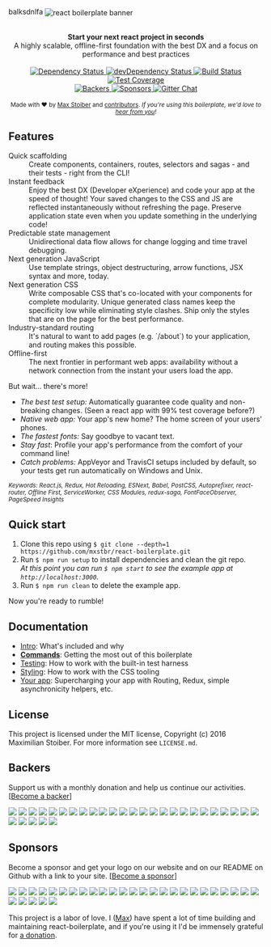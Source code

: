 balksdnlfa
<img src="https://raw.githubusercontent.com/mxstbr/react-boilerplate-brand/master/assets/banner-metal.jpg" alt="react boilerplate banner" align="center" />

<br />

<div align="center"><strong>Start your next react project in seconds</strong></div>
<div align="center">A highly scalable, offline-first foundation with the best DX and a focus on performance and best practices</div>

<br />

<div align="center">
  <!-- Dependency Status -->
  <a href="https://david-dm.org/mxstbr/react-boilerplate">
    <img src="https://david-dm.org/mxstbr/react-boilerplate.svg" alt="Dependency Status" />
  </a>
  <!-- devDependency Status -->
  <a href="https://david-dm.org/mxstbr/react-boilerplate#info=devDependencies">
    <img src="https://david-dm.org/mxstbr/react-boilerplate/dev-status.svg" alt="devDependency Status" />
  </a>
  <!-- Build Status -->
  <a href="https://travis-ci.org/mxstbr/react-boilerplate">
    <img src="https://travis-ci.org/mxstbr/react-boilerplate.svg" alt="Build Status" />
  </a>
  <!-- Test Coverage -->
  <a href="https://coveralls.io/r/mxstbr/react-boilerplate">
    <img src="https://coveralls.io/repos/github/mxstbr/react-boilerplate/badge.svg" alt="Test Coverage" />
  </a>
</div>
<div align="center">
    <!-- Backers -->
  <a href="#backers">
    <img src="https://opencollective.com/react-boilerplate/backers/badge.svg" alt="Backers" />
  </a>
      <!-- Sponsors -->
  <a href="#sponsors">
    <img src="https://opencollective.com/react-boilerplate/sponsors/badge.svg" alt="Sponsors" />
  </a>
  <!-- Gitter -->
  <a href="https://gitter.im/mxstbr/react-boilerplate">
    <img src="https://camo.githubusercontent.com/54dc79dc7da6b76b17bc8013342da9b4266d993c/68747470733a2f2f6261646765732e6769747465722e696d2f6d78737462722f72656163742d626f696c6572706c6174652e737667" alt="Gitter Chat" />
  </a>
</div>

<br />

<div align="center">
  <sub>Made with ❤︎ by <a href="https://twitter.com/mxstbr">Max Stoiber</a> and <a href="https://github.com/mxstbr/react-boilerplate/graphs/contributors">contributors</a>. <i>If you're using this boilerplate, we'd love to <a href="https://github.com/mxstbr/react-boilerplate/issues/115">hear from you</a>!</i></sub>
</div>

## Features

<dl>
  <dt>Quick scaffolding</dt>
  <dd>Create components, containers, routes, selectors and sagas - and their tests - right from the CLI!</dd>

  <dt>Instant feedback</dt>
  <dd>Enjoy the best DX (Developer eXperience) and code your app at the speed of thought! Your saved changes to the CSS and JS are reflected instantaneously without refreshing the page. Preserve application state even when you update something in the underlying code!</dd>

  <dt>Predictable state management</dt>
  <dd>Unidirectional data flow allows for change logging and time travel debugging.</dd>

  <dt>Next generation JavaScript</dt>
  <dd>Use template strings, object destructuring, arrow functions, JSX syntax and more, today.</dd>

  <dt>Next generation CSS</dt>
  <dd>Write composable CSS that's co-located with your components for complete modularity. Unique generated class names keep the specificity low while eliminating style clashes. Ship only the styles that are on the page for the best performance.</dd>

  <dt>Industry-standard routing</dt>
  <dd>It's natural to want to add pages (e.g. `/about`) to your application, and routing makes this possible.</dd>

  <dt>Offline-first</dt>
  <dd>The next frontier in performant web apps: availability without a network connection from the instant your users load the app.</dd>
</dl>

But wait... there's more!

  - *The best test setup:* Automatically guarantee code quality and non-breaking
    changes. (Seen a react app with 99% test coverage before?)
  - *Native web app:* Your app's new home? The home screen of your users' phones.
  - *The fastest fonts:* Say goodbye to vacant text.
  - *Stay fast*: Profile your app's performance from the comfort of your command
    line!
  - *Catch problems:* AppVeyor and TravisCI setups included by default, so your
    tests get run automatically on Windows and Unix.

<sub><i>Keywords: React.js, Redux, Hot Reloading, ESNext, Babel, PostCSS, Autoprefixer, react-router, Offline First, ServiceWorker, CSS Modules, redux-saga, FontFaceObserver, PageSpeed Insights</i></sub>

## Quick start

1. Clone this repo using `$ git clone --depth=1 https://github.com/mxstbr/react-boilerplate.git`
1. Run `$ npm run setup` to install dependencies and clean the git repo.<br />
   *At this point you can run `$ npm start` to see the example app at `http://localhost:3000`.*
1. Run `$ npm run clean` to delete the example app.

Now you're ready to rumble!

## Documentation

- [Intro](docs/general): What's included and why
- [**Commands**](docs/general/commands.md): Getting the most out of this boilerplate
- [Testing](docs/testing): How to work with the built-in test harness
- [Styling](docs/css): How to work with the CSS tooling
- [Your app](docs/js): Supercharging your app with Routing, Redux, simple
  asynchronicity helpers, etc.

## License

This project is licensed under the MIT license, Copyright (c) 2016 Maximilian
Stoiber. For more information see `LICENSE.md`.

## Backers

Support us with a monthly donation and help us continue our activities. [[Become a backer](https://opencollective.com/react-boilerplate#backer)]

<a href="https://opencollective.com/react-boilerplate/backer/0/website" target="_blank"><img src="https://opencollective.com/react-boilerplate/backer/0/avatar.svg"></a>
<a href="https://opencollective.com/react-boilerplate/backer/1/website" target="_blank"><img src="https://opencollective.com/react-boilerplate/backer/1/avatar.svg"></a>
<a href="https://opencollective.com/react-boilerplate/backer/2/website" target="_blank"><img src="https://opencollective.com/react-boilerplate/backer/2/avatar.svg"></a>
<a href="https://opencollective.com/react-boilerplate/backer/3/website" target="_blank"><img src="https://opencollective.com/react-boilerplate/backer/3/avatar.svg"></a>
<a href="https://opencollective.com/react-boilerplate/backer/4/website" target="_blank"><img src="https://opencollective.com/react-boilerplate/backer/4/avatar.svg"></a>
<a href="https://opencollective.com/react-boilerplate/backer/5/website" target="_blank"><img src="https://opencollective.com/react-boilerplate/backer/5/avatar.svg"></a>
<a href="https://opencollective.com/react-boilerplate/backer/6/website" target="_blank"><img src="https://opencollective.com/react-boilerplate/backer/6/avatar.svg"></a>
<a href="https://opencollective.com/react-boilerplate/backer/7/website" target="_blank"><img src="https://opencollective.com/react-boilerplate/backer/7/avatar.svg"></a>
<a href="https://opencollective.com/react-boilerplate/backer/8/website" target="_blank"><img src="https://opencollective.com/react-boilerplate/backer/8/avatar.svg"></a>
<a href="https://opencollective.com/react-boilerplate/backer/9/website" target="_blank"><img src="https://opencollective.com/react-boilerplate/backer/9/avatar.svg"></a>
<a href="https://opencollective.com/react-boilerplate/backer/10/website" target="_blank"><img src="https://opencollective.com/react-boilerplate/backer/10/avatar.svg"></a>
<a href="https://opencollective.com/react-boilerplate/backer/11/website" target="_blank"><img src="https://opencollective.com/react-boilerplate/backer/11/avatar.svg"></a>
<a href="https://opencollective.com/react-boilerplate/backer/12/website" target="_blank"><img src="https://opencollective.com/react-boilerplate/backer/12/avatar.svg"></a>
<a href="https://opencollective.com/react-boilerplate/backer/13/website" target="_blank"><img src="https://opencollective.com/react-boilerplate/backer/13/avatar.svg"></a>
<a href="https://opencollective.com/react-boilerplate/backer/14/website" target="_blank"><img src="https://opencollective.com/react-boilerplate/backer/14/avatar.svg"></a>
<a href="https://opencollective.com/react-boilerplate/backer/15/website" target="_blank"><img src="https://opencollective.com/react-boilerplate/backer/15/avatar.svg"></a>
<a href="https://opencollective.com/react-boilerplate/backer/16/website" target="_blank"><img src="https://opencollective.com/react-boilerplate/backer/16/avatar.svg"></a>
<a href="https://opencollective.com/react-boilerplate/backer/17/website" target="_blank"><img src="https://opencollective.com/react-boilerplate/backer/17/avatar.svg"></a>
<a href="https://opencollective.com/react-boilerplate/backer/18/website" target="_blank"><img src="https://opencollective.com/react-boilerplate/backer/18/avatar.svg"></a>
<a href="https://opencollective.com/react-boilerplate/backer/19/website" target="_blank"><img src="https://opencollective.com/react-boilerplate/backer/19/avatar.svg"></a>
<a href="https://opencollective.com/react-boilerplate/backer/20/website" target="_blank"><img src="https://opencollective.com/react-boilerplate/backer/20/avatar.svg"></a>
<a href="https://opencollective.com/react-boilerplate/backer/21/website" target="_blank"><img src="https://opencollective.com/react-boilerplate/backer/21/avatar.svg"></a>
<a href="https://opencollective.com/react-boilerplate/backer/22/website" target="_blank"><img src="https://opencollective.com/react-boilerplate/backer/22/avatar.svg"></a>
<a href="https://opencollective.com/react-boilerplate/backer/23/website" target="_blank"><img src="https://opencollective.com/react-boilerplate/backer/23/avatar.svg"></a>
<a href="https://opencollective.com/react-boilerplate/backer/24/website" target="_blank"><img src="https://opencollective.com/react-boilerplate/backer/24/avatar.svg"></a>
<a href="https://opencollective.com/react-boilerplate/backer/25/website" target="_blank"><img src="https://opencollective.com/react-boilerplate/backer/25/avatar.svg"></a>
<a href="https://opencollective.com/react-boilerplate/backer/26/website" target="_blank"><img src="https://opencollective.com/react-boilerplate/backer/26/avatar.svg"></a>
<a href="https://opencollective.com/react-boilerplate/backer/27/website" target="_blank"><img src="https://opencollective.com/react-boilerplate/backer/27/avatar.svg"></a>
<a href="https://opencollective.com/react-boilerplate/backer/28/website" target="_blank"><img src="https://opencollective.com/react-boilerplate/backer/28/avatar.svg"></a>
<a href="https://opencollective.com/react-boilerplate/backer/29/website" target="_blank"><img src="https://opencollective.com/react-boilerplate/backer/29/avatar.svg"></a>


## Sponsors

Become a sponsor and get your logo on our website  and on our README on Github with a link to your site. [[Become a sponsor](https://opencollective.com/react-boilerplate#sponsor)]

<a href="https://opencollective.com/react-boilerplate/sponsor/0/website" target="_blank"><img src="https://opencollective.com/react-boilerplate/sponsor/0/avatar.svg"></a>
<a href="https://opencollective.com/react-boilerplate/sponsor/1/website" target="_blank"><img src="https://opencollective.com/react-boilerplate/sponsor/1/avatar.svg"></a>
<a href="https://opencollective.com/react-boilerplate/sponsor/2/website" target="_blank"><img src="https://opencollective.com/react-boilerplate/sponsor/2/avatar.svg"></a>
<a href="https://opencollective.com/react-boilerplate/sponsor/3/website" target="_blank"><img src="https://opencollective.com/react-boilerplate/sponsor/3/avatar.svg"></a>
<a href="https://opencollective.com/react-boilerplate/sponsor/4/website" target="_blank"><img src="https://opencollective.com/react-boilerplate/sponsor/4/avatar.svg"></a>
<a href="https://opencollective.com/react-boilerplate/sponsor/5/website" target="_blank"><img src="https://opencollective.com/react-boilerplate/sponsor/5/avatar.svg"></a>
<a href="https://opencollective.com/react-boilerplate/sponsor/6/website" target="_blank"><img src="https://opencollective.com/react-boilerplate/sponsor/6/avatar.svg"></a>
<a href="https://opencollective.com/react-boilerplate/sponsor/7/website" target="_blank"><img src="https://opencollective.com/react-boilerplate/sponsor/7/avatar.svg"></a>
<a href="https://opencollective.com/react-boilerplate/sponsor/8/website" target="_blank"><img src="https://opencollective.com/react-boilerplate/sponsor/8/avatar.svg"></a>
<a href="https://opencollective.com/react-boilerplate/sponsor/9/website" target="_blank"><img src="https://opencollective.com/react-boilerplate/sponsor/9/avatar.svg"></a>
<a href="https://opencollective.com/react-boilerplate/sponsor/10/website" target="_blank"><img src="https://opencollective.com/react-boilerplate/sponsor/10/avatar.svg"></a>
<a href="https://opencollective.com/react-boilerplate/sponsor/11/website" target="_blank"><img src="https://opencollective.com/react-boilerplate/sponsor/11/avatar.svg"></a>
<a href="https://opencollective.com/react-boilerplate/sponsor/12/website" target="_blank"><img src="https://opencollective.com/react-boilerplate/sponsor/12/avatar.svg"></a>
<a href="https://opencollective.com/react-boilerplate/sponsor/13/website" target="_blank"><img src="https://opencollective.com/react-boilerplate/sponsor/13/avatar.svg"></a>
<a href="https://opencollective.com/react-boilerplate/sponsor/14/website" target="_blank"><img src="https://opencollective.com/react-boilerplate/sponsor/14/avatar.svg"></a>
<a href="https://opencollective.com/react-boilerplate/sponsor/15/website" target="_blank"><img src="https://opencollective.com/react-boilerplate/sponsor/15/avatar.svg"></a>
<a href="https://opencollective.com/react-boilerplate/sponsor/16/website" target="_blank"><img src="https://opencollective.com/react-boilerplate/sponsor/16/avatar.svg"></a>
<a href="https://opencollective.com/react-boilerplate/sponsor/17/website" target="_blank"><img src="https://opencollective.com/react-boilerplate/sponsor/17/avatar.svg"></a>
<a href="https://opencollective.com/react-boilerplate/sponsor/18/website" target="_blank"><img src="https://opencollective.com/react-boilerplate/sponsor/18/avatar.svg"></a>
<a href="https://opencollective.com/react-boilerplate/sponsor/19/website" target="_blank"><img src="https://opencollective.com/react-boilerplate/sponsor/19/avatar.svg"></a>
<a href="https://opencollective.com/react-boilerplate/sponsor/20/website" target="_blank"><img src="https://opencollective.com/react-boilerplate/sponsor/20/avatar.svg"></a>
<a href="https://opencollective.com/react-boilerplate/sponsor/21/website" target="_blank"><img src="https://opencollective.com/react-boilerplate/sponsor/21/avatar.svg"></a>
<a href="https://opencollective.com/react-boilerplate/sponsor/22/website" target="_blank"><img src="https://opencollective.com/react-boilerplate/sponsor/22/avatar.svg"></a>
<a href="https://opencollective.com/react-boilerplate/sponsor/23/website" target="_blank"><img src="https://opencollective.com/react-boilerplate/sponsor/23/avatar.svg"></a>
<a href="https://opencollective.com/react-boilerplate/sponsor/24/website" target="_blank"><img src="https://opencollective.com/react-boilerplate/sponsor/24/avatar.svg"></a>
<a href="https://opencollective.com/react-boilerplate/sponsor/25/website" target="_blank"><img src="https://opencollective.com/react-boilerplate/sponsor/25/avatar.svg"></a>
<a href="https://opencollective.com/react-boilerplate/sponsor/26/website" target="_blank"><img src="https://opencollective.com/react-boilerplate/sponsor/26/avatar.svg"></a>
<a href="https://opencollective.com/react-boilerplate/sponsor/27/website" target="_blank"><img src="https://opencollective.com/react-boilerplate/sponsor/27/avatar.svg"></a>
<a href="https://opencollective.com/react-boilerplate/sponsor/28/website" target="_blank"><img src="https://opencollective.com/react-boilerplate/sponsor/28/avatar.svg"></a>
<a href="https://opencollective.com/react-boilerplate/sponsor/29/website" target="_blank"><img src="https://opencollective.com/react-boilerplate/sponsor/29/avatar.svg"></a>


This project is a labor of love. I ([Max](https://twitter.com/mxstbr)) have
spent a lot of time building and maintaining react-boilerplate, and if you're
using it I'd be immensely grateful for [a donation](https://cash.me/$mxstbr).
